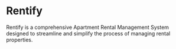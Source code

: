 # Rentify
Rentify is a comprehensive Apartment Rental Management System designed to streamline and simplify the process of managing rental properties.
